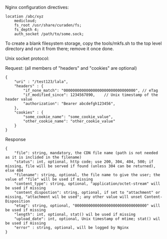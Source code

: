 Nginx configuration directives:

```
location /abc/xyz
	medicloud;
	fs_root /usr/share/curaden/fs;
	fs_depth 4;
	auth_socket /path/to/some.sock;
```

To create a blank filesystem storage, copy the tools/mkfs.sh to the top level directory and run it from there; remove it once done.

Unix socket protocol:

Request: (all members of "headers" and "cookies" are optional)

```
{
	"uri" : "/test123/lala",
	"headers" : {
		"if_none_match": "00000000000000000000000000000000", // eTag
		"if_modified_since": 1234567890,	// Unix timestamp of the header value
		"authorization": "Bearer abcdefgh123456",
	},
	"cookies" : {
		"some_cookie_name": "some_cookie_value",
		"other_cookie_name": "other_cookie_value"
	}
}
```

Response

```
{
	"file": string, mandatory, the CDN file name (path is not needed as it is inclided in the filename)
	"status": int, optional, http code; use 200, 304, 404, 500; if missing, file will be served if found (unless 304 can be returned), else 404
	"filename": string, optional, the file name to give the user; the value of "file" will be used if missing
	"content_type": string, optional, "application/octet-stream" will be used if missing
	"content_dispostion": string, optional, if set to "attachment" or missing, "attachment wil be used"; any other value will unset Content-Disposition
	"etag": string, optional, "00000000000000000000000000000000" will be used if missing
	"length": int, optional, stat() wil be used if missing
	"upload_date": int, optional, Unix timestamp of mtime; stat() wil be used if missing
	"error"	: string, optional, will be logged by Nginx
}
```

